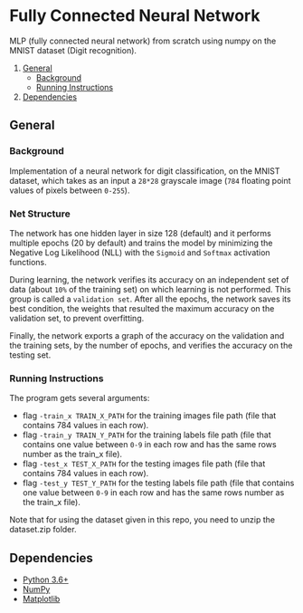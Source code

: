 # Fully Connected Neural Network
MLP (fully connected neural network) from scratch using numpy on the MNIST dataset (Digit recognition).

1. [General](#General)
    - [Background](#background)
    - [Running Instructions](https://github.com/tomershay100/Fully-Connected-Neural-Network/blob/main/README.md#running-instructions)
2. [Dependencies](#dependencies) 

## General

### Background
Implementation of a neural network for digit classification, on the MNIST dataset, which takes as an input a ``28*28`` grayscale image (``784`` floating point values of pixels between ``0-255``).

### Net Structure
The network has one hidden layer in size 128 (default) and it performs multiple epochs (20 by default) and trains the model by minimizing the Negative Log Likelihood (NLL) with the ``Sigmoid`` and ``Softmax`` activation functions.

During learning, the network verifies its accuracy on an independent set of data (about ``10%`` of the training set) on which learning is not performed. This group is called a ``validation set``. After all the epochs, the network saves its best condition, the weights that resulted the maximum accuracy on the validation set, to prevent overfitting.

Finally, the network exports a graph of the accuracy on the validation and the training sets, by the number of epochs, and verifies the accuracy on the testing set.

### Running Instructions

The program gets several arguments:
* flag ```-train_x TRAIN_X_PATH``` for the training images file path (file that contains 784 values in each row).
* flag ```-train_y TRAIN_Y_PATH``` for the training labels file path (file that contains one value between ``0-9`` in each row and has the same rows number as the train_x file).
* flag ```-test_x TEST_X_PATH``` for the testing images file path (file that contains 784 values in each row).
* flag ```-test_y TEST_Y_PATH``` for the testing labels file path (file that contains one value between ``0-9`` in each row and has the same rows number as the train_x file).


Note that for using the dataset given in this repo, you need to unzip the dataset.zip folder.
## Dependencies
* [Python 3.6+](https://www.python.org/downloads/)
* [NumPy](https://numpy.org/install/)
* [Matplotlib](https://matplotlib.org/stable/users/installing.html)
